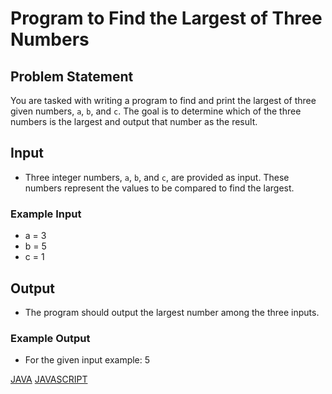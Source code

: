 # Program to Find the Largest of Three Numbers

## Problem Statement

You are tasked with writing a program to find and print the largest of three given numbers, `a`, `b`, and `c`. The goal is to determine which of the three numbers is the largest and output that number as the result.

## Input

- Three integer numbers, `a`, `b`, and `c`, are provided as input. These numbers represent the values to be compared to find the largest.

### Example Input

- a = 3
- b = 5
- c = 1

## Output

- The program should output the largest number among the three inputs.

### Example Output

- For the given input example: 5

[JAVA](solution.java)
[JAVASCRIPT](solution.js)
